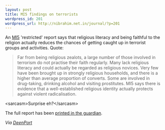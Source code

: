 ```yaml
--- 
layout: post
title: MI5 findings on terrorists
wordpress_id: 201
wordpress_url: http://nibrahim.net.in/journal/?p=201
---
```

An <a href="http://en.wikipedia.org/wiki/MI5">MI5</a> 'restricted' report says that religious literacy and being faithful to the religion actually reduces the chances of getting caught up in terrorist groups and activities. 
Quote:
<blockquote>Far from being religious zealots, a large number of those involved in terrorism do not practise their faith regularly. Many lack religious literacy and could actually be regarded as religious novices. Very few have been brought up in strongly religious households, and there is a higher than average proportion of converts. Some are involved in drug-taking, drinking alcohol and visiting prostitutes. MI5 says there is evidence that a well-established religious identity actually protects against violent radicalisation. </blockquote>
&lt;sarcasm&gt;Surprise eh?&lt;/sarcasm&gt;

The full report has been <a href="http://www.guardian.co.uk/uk/2008/aug/20/uksecurity.terrorism1">printed in the guardian</a>.
 
<em>Via <a href="http://deenport.com/iframes/viewtopic.php?topicurl=viewtopic.php?t=21846&sid=66f0e383339859e949fd2cb1fb03951a">DeenPort</a></em>
